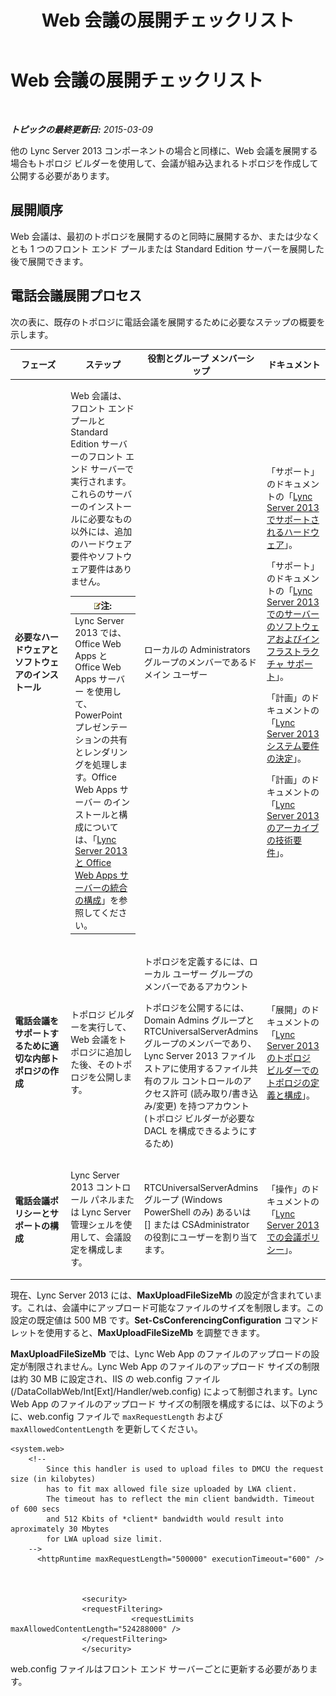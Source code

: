 ﻿---
title: Web 会議の展開チェックリスト
TOCTitle: Web 会議の展開チェックリスト
ms:assetid: 9908ebe0-e5d3-4920-b9b1-85021f7e69e9
ms:mtpsurl: https://technet.microsoft.com/ja-jp/library/JJ205104(v=OCS.15)
ms:contentKeyID: 48272975
ms.date: 05/19/2016
mtps_version: v=OCS.15
ms.translationtype: HT
---

# Web 会議の展開チェックリスト

 

_**トピックの最終更新日:** 2015-03-09_

他の Lync Server 2013 コンポーネントの場合と同様に、Web 会議を展開する場合もトポロジ ビルダーを使用して、会議が組み込まれるトポロジを作成して公開する必要があります。

## 展開順序

Web 会議は、最初のトポロジを展開するのと同時に展開するか、または少なくとも 1 つのフロント エンド プールまたは Standard Edition サーバーを展開した後で展開できます。

## 電話会議展開プロセス

次の表に、既存のトポロジに電話会議を展開するために必要なステップの概要を示します。


<table>
<colgroup>
<col style="width: 25%" />
<col style="width: 25%" />
<col style="width: 25%" />
<col style="width: 25%" />
</colgroup>
<thead>
<tr class="header">
<th>フェーズ</th>
<th>ステップ</th>
<th>役割とグループ メンバーシップ</th>
<th>ドキュメント</th>
</tr>
</thead>
<tbody>
<tr class="odd">
<td><p><strong>必要なハードウェアとソフトウェアのインストール</strong></p></td>
<td><p>Web 会議は、フロント エンド プールと Standard Edition サーバーのフロント エンド サーバーで実行されます。これらのサーバーのインストールに必要なもの以外には、追加のハードウェア要件やソフトウェア要件はありません。</p>
<div class="alert">
<table>
<thead>
<tr class="header">
<th><img src="images/Gg412781.note(OCS.15).gif" title="note" alt="note" />注:</th>
</tr>
</thead>
<tbody>
<tr class="odd">
<td>Lync Server 2013 では、Office Web Apps と Office Web Apps サーバー を使用して、PowerPoint プレゼンテーションの共有とレンダリングを処理します。Office Web Apps サーバー のインストールと構成については、「<a href="lync-server-2013-enabling-office-web-apps-server-and-lync-server-2013.md">Lync Server 2013 と Office Web Apps サーバーの統合の構成</a>」を参照してください。</td>
</tr>
</tbody>
</table>

</div></td>
<td><p>ローカルの Administrators グループのメンバーであるドメイン ユーザー</p></td>
<td><p>「サポート」のドキュメントの「<a href="lync-server-2013-supported-hardware.md">Lync Server 2013 でサポートされるハードウェア</a>」。</p>
<p>「サポート」のドキュメントの「<a href="lync-server-2013-server-software-and-infrastructure-support.md">Lync Server 2013 でのサーバーのソフトウェアおよびインフラストラクチャ サポート</a>」。</p>
<p>「計画」のドキュメントの「<a href="lync-server-2013-determining-your-system-requirements.md">Lync Server 2013 システム要件の決定</a>」。</p>
<p>「計画」のドキュメントの「<a href="lync-server-2013-technical-requirements-for-archiving.md">Lync Server 2013 のアーカイブの技術要件</a>」。</p>
<p></p></td>
</tr>
<tr class="even">
<td><p><strong>電話会議をサポートするために適切な内部トポロジの作成</strong></p></td>
<td><p>トポロジ ビルダーを実行して、Web 会議をトポロジに追加した後、そのトポロジを公開します。</p></td>
<td><p>トポロジを定義するには、ローカル ユーザー グループのメンバーであるアカウント</p>
<p>トポロジを公開するには、Domain Admins グループと RTCUniversalServerAdmins グループのメンバーであり、Lync Server 2013 ファイル ストアに使用するファイル共有のフル コントロールのアクセス許可 (読み取り/書き込み/変更) を持つアカウント (トポロジ ビルダーが必要な DACL を構成できるようにするため)</p></td>
<td><p>「展開」のドキュメントの「<a href="lync-server-2013-define-and-configure-a-topology-in-topology-builder.md">Lync Server 2013 のトポロジ ビルダーでのトポロジの定義と構成</a>」。</p></td>
</tr>
<tr class="odd">
<td><p><strong>電話会議ポリシーとサポートの構成</strong></p></td>
<td><p>Lync Server 2013 コントロール パネルまたは Lync Server 管理シェルを使用して、会議設定を構成します。</p></td>
<td><p>RTCUniversalServerAdmins グループ (Windows PowerShell のみ) あるいは [] または CSAdministrator の役割にユーザーを割り当てます。</p></td>
<td><p>「操作」のドキュメントの「<a href="lync-server-2013-conferencing-policies.md">Lync Server 2013 での会議ポリシー</a>」。</p></td>
</tr>
</tbody>
</table>


現在、Lync Server 2013 には、**MaxUploadFileSizeMb** の設定が含まれています。これは、会議中にアップロード可能なファイルのサイズを制限します。この設定の既定値は 500 MB です。**Set-CsConferencingConfiguration** コマンドレットを使用すると、**MaxUploadFileSizeMb** を調整できます。

**MaxUploadFileSizeMb** では、Lync Web App のファイルのアップロードの設定が制限されません。Lync Web App のファイルのアップロード サイズの制限は約 30 MB に設定され、IIS の web.config ファイル (/DataCollabWeb/Int\[Ext\]/Handler/web.config) によって制御されます。Lync Web App のファイルのアップロード サイズの制限を構成するには、以下のように、web.config ファイルで `maxRequestLength` および `maxAllowedContentLength` を更新してください。

    <system.web>
        <!-- 
            Since this handler is used to upload files to DMCU the request size (in kilobytes) 
            has to fit max allowed file size uploaded by LWA client.
            The timeout has to reflect the min client bandwidth. Timeout of 600 secs 
            and 512 Kbits of *client* bandwidth would result into aproximately 30 Mbytes 
            for LWA upload size limit.
        -->
          <httpRuntime maxRequestLength="500000" executionTimeout="600" />
    
    
    
                    <security>
                    <requestFiltering>
                               <requestLimits maxAllowedContentLength="524288000" />
                    </requestFiltering>
                    </security>

web.config ファイルはフロント エンド サーバーごとに更新する必要があります。


